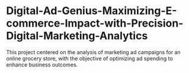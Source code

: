 # Digital-Ad-Genius-Maximizing-E-commerce-Impact-with-Precision-Digital-Marketing-Analytics
This project centered on the analysis of marketing ad campaigns for an online grocery store, with the objective of optimizing ad spending to enhance business outcomes. 
